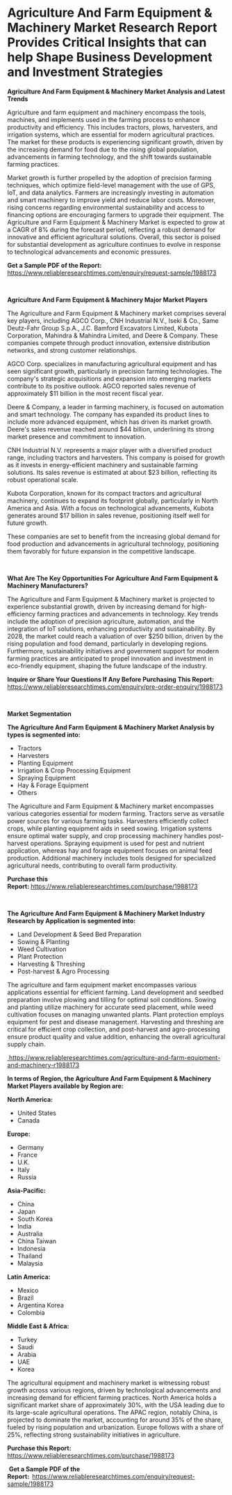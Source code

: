 <p><h1>Agriculture And Farm Equipment & Machinery Market Research Report Provides Critical Insights that can help Shape Business Development and Investment Strategies</h1></p><p><strong>Agriculture And Farm Equipment & Machinery Market Analysis and Latest Trends</strong></p>
<p><p>Agriculture and farm equipment and machinery encompass the tools, machines, and implements used in the farming process to enhance productivity and efficiency. This includes tractors, plows, harvesters, and irrigation systems, which are essential for modern agricultural practices. The market for these products is experiencing significant growth, driven by the increasing demand for food due to the rising global population, advancements in farming technology, and the shift towards sustainable farming practices.</p><p>Market growth is further propelled by the adoption of precision farming techniques, which optimize field-level management with the use of GPS, IoT, and data analytics. Farmers are increasingly investing in automation and smart machinery to improve yield and reduce labor costs. Moreover, rising concerns regarding environmental sustainability and access to financing options are encouraging farmers to upgrade their equipment. The Agriculture and Farm Equipment & Machinery Market is expected to grow at a CAGR of 8% during the forecast period, reflecting a robust demand for innovative and efficient agricultural solutions. Overall, this sector is poised for substantial development as agriculture continues to evolve in response to technological advancements and economic pressures.</p></p>
<p><strong>Get a Sample PDF of the Report:&nbsp;</strong> <a href="https://www.reliableresearchtimes.com/enquiry/request-sample/1988173?utm_campaign=2201&utm_medium=2&utm_source=Github&utm_content=ia&utm_term=12042025&utm_id=agriculture-and-farm-equipment-machinery">https://www.reliableresearchtimes.com/enquiry/request-sample/1988173</a></p>
<p>&nbsp;</p>
<p><strong>Agriculture And Farm Equipment & Machinery Major Market Players</strong></p>
<p><p>The Agriculture and Farm Equipment & Machinery market comprises several key players, including AGCO Corp., CNH Industrial N.V., Iseki & Co., Same Deutz-Fahr Group S.p.A., J.C. Bamford Excavators Limited, Kubota Corporation, Mahindra & Mahindra Limited, and Deere & Company. These companies compete through product innovation, extensive distribution networks, and strong customer relationships.</p><p>AGCO Corp. specializes in manufacturing agricultural equipment and has seen significant growth, particularly in precision farming technologies. The company's strategic acquisitions and expansion into emerging markets contribute to its positive outlook. AGCO reported sales revenue of approximately $11 billion in the most recent fiscal year.</p><p>Deere & Company, a leader in farming machinery, is focused on automation and smart technology. The company has expanded its product lines to include more advanced equipment, which has driven its market growth. Deere's sales revenue reached around $44 billion, underlining its strong market presence and commitment to innovation.</p><p>CNH Industrial N.V. represents a major player with a diversified product range, including tractors and harvesters. This company is poised for growth as it invests in energy-efficient machinery and sustainable farming solutions. Its sales revenue is estimated at about $23 billion, reflecting its robust operational scale.</p><p>Kubota Corporation, known for its compact tractors and agricultural machinery, continues to expand its footprint globally, particularly in North America and Asia. With a focus on technological advancements, Kubota generates around $17 billion in sales revenue, positioning itself well for future growth.</p><p>These companies are set to benefit from the increasing global demand for food production and advancements in agricultural technology, positioning them favorably for future expansion in the competitive landscape.</p></p>
<p>&nbsp;</p>
<p><strong>What Are The Key Opportunities For Agriculture And Farm Equipment & Machinery Manufacturers?</strong></p>
<p><p>The Agriculture and Farm Equipment & Machinery market is projected to experience substantial growth, driven by increasing demand for high-efficiency farming practices and advancements in technology. Key trends include the adoption of precision agriculture, automation, and the integration of IoT solutions, enhancing productivity and sustainability. By 2028, the market could reach a valuation of over $250 billion, driven by the rising population and food demand, particularly in developing regions. Furthermore, sustainability initiatives and government support for modern farming practices are anticipated to propel innovation and investment in eco-friendly equipment, shaping the future landscape of the industry.</p></p>
<p><strong>Inquire or Share Your Questions If Any Before Purchasing This Report:</strong> <a href="https://www.reliableresearchtimes.com/enquiry/pre-order-enquiry/1988173?utm_campaign=2201&utm_medium=2&utm_source=Github&utm_content=ia&utm_term=12042025&utm_id=agriculture-and-farm-equipment-machinery">https://www.reliableresearchtimes.com/enquiry/pre-order-enquiry/1988173</a></p>
<p>&nbsp;</p>
<p><strong>Market Segmentation</strong></p>
<p><strong>The Agriculture And Farm Equipment & Machinery Market Analysis by types is segmented into:</strong></p>
<p><ul><li>Tractors</li><li>Harvesters</li><li>Planting Equipment</li><li>Irrigation & Crop Processing Equipment</li><li>Spraying Equipment</li><li>Hay & Forage Equipment</li><li>Others</li></ul></p>
<p><p>The Agriculture and Farm Equipment & Machinery market encompasses various categories essential for modern farming. Tractors serve as versatile power sources for various farming tasks. Harvesters efficiently collect crops, while planting equipment aids in seed sowing. Irrigation systems ensure optimal water supply, and crop processing machinery handles post-harvest operations. Spraying equipment is used for pest and nutrient application, whereas hay and forage equipment focuses on animal feed production. Additional machinery includes tools designed for specialized agricultural needs, contributing to overall farm productivity.</p></p>
<p><strong>Purchase this Report:&nbsp;</strong><a href="https://www.reliableresearchtimes.com/purchase/1988173?utm_campaign=2201&utm_medium=2&utm_source=Github&utm_content=ia&utm_term=12042025&utm_id=agriculture-and-farm-equipment-machinery">https://www.reliableresearchtimes.com/purchase/1988173</a></p>
<p>&nbsp;</p>
<p><strong>The Agriculture And Farm Equipment & Machinery Market Industry Research by Application is segmented into:</strong></p>
<p><ul><li>Land Development & Seed Bed Preparation</li><li>Sowing & Planting</li><li>Weed Cultivation</li><li>Plant Protection</li><li>Harvesting & Threshing</li><li>Post-harvest & Agro Processing</li></ul></p>
<p><p>The agriculture and farm equipment market encompasses various applications essential for efficient farming. Land development and seedbed preparation involve plowing and tilling for optimal soil conditions. Sowing and planting utilize machinery for accurate seed placement, while weed cultivation focuses on managing unwanted plants. Plant protection employs equipment for pest and disease management. Harvesting and threshing are critical for efficient crop collection, and post-harvest and agro-processing ensure product quality and value addition, enhancing the overall agricultural supply chain.</p></p>
<p><a href="https://www.reliableresearchtimes.com/agriculture-and-farm-equipment-and-machinery-r1988173?utm_campaign=2201&utm_medium=2&utm_source=Github&utm_content=ia&utm_term=12042025&utm_id=agriculture-and-farm-equipment-machinery">&nbsp;https://www.reliableresearchtimes.com/agriculture-and-farm-equipment-and-machinery-r1988173</a></p>
<p><strong>In terms of Region, the Agriculture And Farm Equipment & Machinery Market Players available by Region are:</strong></p>
<p>
    <p> <strong> North America: </strong>
        <ul>
            <li>United States</li>
            <li>Canada</li>
        </ul>
        </p> 
    <p> <strong> Europe: </strong>
        <ul>
            <li>Germany</li>
            <li>France</li>
            <li>U.K.</li>
            <li>Italy</li>
            <li>Russia</li>
        </ul>
        </p> 
    <p> <strong> Asia-Pacific: </strong>
        <ul>
            <li>China</li>
            <li>Japan</li>
            <li>South Korea</li>
            <li>India</li>
            <li>Australia</li>
            <li>China Taiwan</li>
            <li>Indonesia</li>
            <li>Thailand</li>
            <li>Malaysia</li>
        </ul>
        </p> 
    <p> <strong> Latin America: </strong>
        <ul>
            <li>Mexico</li>
            <li>Brazil</li>
            <li>Argentina Korea</li>
            <li>Colombia</li>
        </ul>
        </p> 
    <p> <strong> Middle East & Africa: </strong>
        <ul>
            <li>Turkey</li>
            <li>Saudi</li>
            <li>Arabia</li>
            <li>UAE</li>
            <li>Korea</li>
        </ul>
    </p>
    </p>
<p><p>The agricultural equipment and machinery market is witnessing robust growth across various regions, driven by technological advancements and increasing demand for efficient farming practices. North America holds a significant market share of approximately 30%, with the USA leading due to its large-scale agricultural operations. The APAC region, notably China, is projected to dominate the market, accounting for around 35% of the share, fueled by rising population and urbanization. Europe follows with a share of 25%, reflecting strong sustainability initiatives in agriculture.</p></p>
<p><strong>Purchase this Report: </strong><a href="https://www.reliableresearchtimes.com/purchase/1988173?utm_campaign=2201&utm_medium=2&utm_source=Github&utm_content=ia&utm_term=12042025&utm_id=agriculture-and-farm-equipment-machinery">https://www.reliableresearchtimes.com/purchase/1988173</a></p>
<p>&nbsp;<strong>Get a Sample PDF of the Report:&nbsp;&nbsp;</strong><a href="https://www.reliableresearchtimes.com/enquiry/request-sample/1988173?utm_campaign=2201&utm_medium=2&utm_source=Github&utm_content=ia&utm_term=12042025&utm_id=agriculture-and-farm-equipment-machinery">https://www.reliableresearchtimes.com/enquiry/request-sample/1988173</a></p>
<p><strong></strong></p>
<p><p></p><p></p><p></p></p>